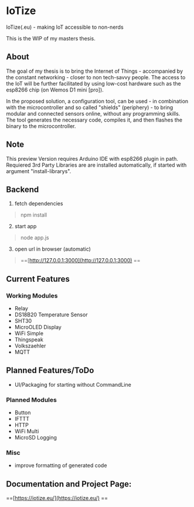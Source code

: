 # IoTize
IoTize(.eu) - making IoT accessible to non-nerds

This is the WIP of my masters thesis.



## About
The goal of my thesis is to bring the Internet of Things - accompanied by the constant networking - closer to non tech-savvy people. The access to the IoT will be further facilitated by using low-cost hardware such as the esp8266 chip (on Wemos D1 mini [pro]).

In the proposed solution, a configuration tool, can be used - in combination with the microcontroller and so called "shields" (periphery) - to bring modular and connected sensors online, without any programming skills. The tool generates the necessary code, compiles it, and then flashes the binary to the microcontroller.

## Note
This preview Version requires Arduino IDE with esp8266 plugin in path.  Requiered 3rd Party Libraries are  are installed automatically, if started with argument "install-librarys".


## Backend

1. fetch dependencies
>npm     install
2. start app
>node app.js
3. open url in browser (automatic)
> ==[http://127.0.0.1:3000](http://127.0.0.1:3000) ==

## Current Features

### Working Modules
- Relay
- DS18B20 Temperature Sensor
- SHT30
- MicroOLED Display
- WiFi Simple
- Thingspeak
- Volkszaehler
- MQTT

## Planned Features/ToDo
- UI/Packaging for starting without CommandLine

### Planned Modules
- Button
- IFTTT
- HTTP
- WiFi Multi
- MicroSD Logging

### Misc
- improve formatting of generated code



## Documentation and Project Page:

 ==[https://iotize.eu/](https://iotize.eu/) ==